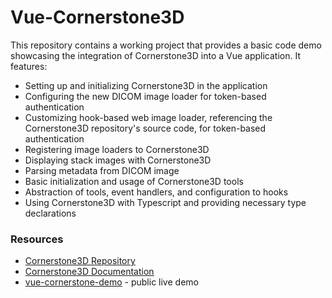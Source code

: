# Vue-Cornerstone3D

This repository contains a working project that provides a basic code demo showcasing the integration of Cornerstone3D into a Vue application. It features:

- Setting up and initializing Cornerstone3D in the application
- Configuring the new DICOM image loader for token-based authentication
- Customizing hook-based web image loader, referencing the Cornerstone3D repository's source code, for token-based authentication
- Registering image loaders to Cornerstone3D
- Displaying stack images with Cornerstone3D
- Parsing metadata from DICOM image
- Basic initialization and usage of Cornerstone3D tools
- Abstraction of tools, event handlers, and configuration to hooks
- Using Cornerstone3D with Typescript and providing necessary type declarations

### Resources

- [Cornerstone3D Repository](https://github.com/cornerstonejs/cornerstone3D)
- [Cornerstone3D Documentation](https://www.cornerstonejs.org/)
- [vue-cornerstone-demo](https://github.com/ChienChihYeh/vue-cornerstone-demo) - public live demo
